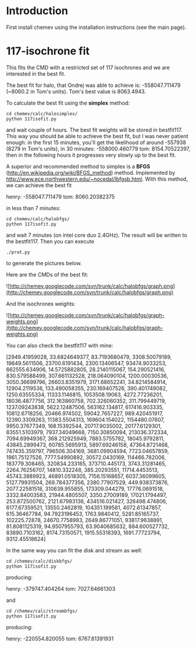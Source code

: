 # Introduction #

First install chemev using the installation instructions (see the main page).

# 117-isochrone fit #

This fits the CMD with a restricted set of 117 isochrones and we are interested in the best fit.

The best fit for halo, that Ondrej was able to achieve is: -558047.711479 (~8060.2 in Tom's units). Tom's best value is 8063.4943.

To calculate the best fit using the **simplex** method:

```
cd chemev/calc/halosimplex/
python 117isofit.py
```

and wait couple of hours. The best fit weights will be stored in bestfit117. This way you should be able to achieve the best fit, but I was never patient enough:
in the first 15 minutes, you'll get the likelihood of around -557938 (8279 in Tom's units), in 30 minutes: -558000.460779 tom: 8154.70522397, then in the following hours it progresses very slowly up to the best fit.

A superior and recommended method to simplex is a **BFGS** (http://en.wikipedia.org/wiki/BFGS_method) method. Implemented by http://www.ece.northwestern.edu/~nocedal/lbfgsb.html. With this method, we can achieve the best fit

henry: -558047.711479 tom: 8060.20382375

in less than 7 minutes:

```
cd chemev/calc/halobfgs/
python 117isofit.py
```

and wait 7 minutes (on intel core duo 2.4GHz). The result will be written to the bestfit117. Then you can execute
```
./prot.py
```
to generate the pictures below.


Here are the CMDs of the best fit:

![http://chemev.googlecode.com/svn/trunk/calc/halobfgs/graph.png](http://chemev.googlecode.com/svn/trunk/calc/halobfgs/graph.png)

And the isochrones weights:

![http://chemev.googlecode.com/svn/trunk/calc/halobfgs/graph-weights.png](http://chemev.googlecode.com/svn/trunk/calc/halobfgs/graph-weights.png)

You can also check the bestfit117 with mine:

[2949.41959028, 33.6824649377, 83.7193680479, 3308.50079189, 19649.5611506, 23700.6191434, 2300.13406547, 93474.9033253, 662555.634906, 14.5725882805, 28.2140115067, 154.290521416, 830.579588499, 307.661132528, 218.064090104, 1200.00030536, 3050.36699796, 26603.8351979, 3171.68652241, 34.8214584914, 12904.2119536, 133.490058355, 230.169407526, 390.401749082, 1250.63555334, 11333.1146815, 1053508.19063, 4272.77236201, 18036.4877756, 312.163860758, 702.326060352, 311.799449719, 1237.09243838, 5622.12487506, 563162.134817, 617416.903335, 10812.6718256, 20466.974502, 59042.7657227, 989.420451917, 12390.3309263, 11383.5504313, 169604.154022, 1154480.07607, 9950.37677349, 168.15392544, 20717.9035002, 20177.6129301, 83551.5103979, 7937.34049668, 7150.30850094, 213036.372334, 7094.69949367, 368.212925949, 7883.5755782, 18045.9792811, 43845.2899473, 60785.5695913, 5897.69246158, 47364.8721468, 747435.359797, 796506.304169, 3681.09904594, 7723.04657859, 1961.75127526, 7777.54990892, 30572.0430169, 114466.782006, 183779.308465, 320834.233165, 373710.445173, 3743.31281465, 2264.76256707, 14810.332248, 385.20293551, 11714.4453513, 45743.3889923, 46891.0518305, 7156.15168657, 6037.36099605, 5127.79931504, 269.784377356, 2380.77907529, 449.938373876, 2077.22581518, 310639.955855, 173309.044279, 17776.0691518, 3332.84003583, 21944.4805507, 3350.27009189, 17021.1794497, 253.872500762, 2121.67983136, 434516.021427, 326498.474806, 6177.67359521, 13550.2462819, 104351.199581, 4072.61347857, 615.36467784, 94.7923196453, 1763.9840412, 5281.85165737, 102225.72878, 24670.7758983, 2649.86771051, 93817.9638891, 81.8081125319, 94.9507955793, 63.9040685632, 884.600527732, 83890.7103162, 8174.73150571, 1915.55318393, 1691.77723794, 9312.45518624]


In the same way you can fit the disk and stream as well:

```
cd /chemev/calc/diskbfgs/
python 117isofit.py
```

producing:

henry: -379747.404264 tom: 7027.64661303

and
```
cd /chemev/calc/streambfgs/
python 117isofit.py
```

producing:

henry: -220554.820055 tom: 6767.81391931